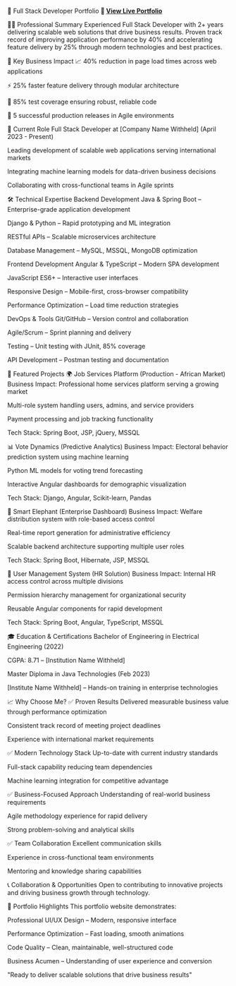 💼 Full Stack Developer Portfolio
**🚀 [View Live Portfolio](https://yogesh-bhavsar.github.io/yogesh-bhavsar-portfolio/)**

👨‍💻 Professional Summary
Experienced Full Stack Developer with 2+ years delivering scalable web solutions that drive business results. Proven track record of improving application performance by 40% and accelerating feature delivery by 25% through modern technologies and best practices.

🎯 Key Business Impact
📈 40% reduction in page load times across web applications

⚡ 25% faster feature delivery through modular architecture

🧪 85% test coverage ensuring robust, reliable code

🚀 5 successful production releases in Agile environments

💼 Current Role
Full Stack Developer at [Company Name Withheld] (April 2023 - Present)

Leading development of scalable web applications serving international markets

Integrating machine learning models for data-driven business decisions

Collaborating with cross-functional teams in Agile sprints

🛠️ Technical Expertise
Backend Development
Java & Spring Boot – Enterprise-grade application development

Django & Python – Rapid prototyping and ML integration

RESTful APIs – Scalable microservices architecture

Database Management – MySQL, MSSQL, MongoDB optimization

Frontend Development
Angular & TypeScript – Modern SPA development

JavaScript ES6+ – Interactive user interfaces

Responsive Design – Mobile-first, cross-browser compatibility

Performance Optimization – Load time reduction strategies

DevOps & Tools
Git/GitHub – Version control and collaboration

Agile/Scrum – Sprint planning and delivery

Testing – Unit testing with JUnit, 85% coverage

API Development – Postman testing and documentation

🚀 Featured Projects
🌍 Job Services Platform (Production - African Market)
Business Impact: Professional home services platform serving a growing market

Multi-role system handling users, admins, and service providers

Payment processing and job tracking functionality

Tech Stack: Spring Boot, JSP, jQuery, MSSQL

📊 Vote Dynamics (Predictive Analytics)
Business Impact: Electoral behavior prediction system using machine learning

Python ML models for voting trend forecasting

Interactive Angular dashboards for demographic visualization

Tech Stack: Django, Angular, Scikit-learn, Pandas

🏢 Smart Elephant (Enterprise Dashboard)
Business Impact: Welfare distribution system with role-based access control

Real-time report generation for administrative efficiency

Scalable backend architecture supporting multiple user roles

Tech Stack: Spring Boot, Hibernate, JSP, MSSQL

👥 User Management System (HR Solution)
Business Impact: Internal HR access control across multiple divisions

Permission hierarchy management for organizational security

Reusable Angular components for rapid development

Tech Stack: Spring Boot, Angular, TypeScript, MSSQL

🎓 Education & Certifications
Bachelor of Engineering in Electrical Engineering (2022)

CGPA: 8.71 – [Institution Name Withheld]

Master Diploma in Java Technologies (Feb 2023)

[Institute Name Withheld] – Hands-on training in enterprise technologies

📈 Why Choose Me?
✅ Proven Results
Delivered measurable business value through performance optimization

Consistent track record of meeting project deadlines

Experience with international market requirements

✅ Modern Technology Stack
Up-to-date with current industry standards

Full-stack capability reducing team dependencies

Machine learning integration for competitive advantage

✅ Business-Focused Approach
Understanding of real-world business requirements

Agile methodology experience for rapid delivery

Strong problem-solving and analytical skills

✅ Team Collaboration
Excellent communication skills

Experience in cross-functional team environments

Mentoring and knowledge sharing capabilities

📞 Collaboration & Opportunities
Open to contributing to innovative projects and driving business growth through technology.

🎯 Portfolio Highlights
This portfolio website demonstrates:

Professional UI/UX Design – Modern, responsive interface

Performance Optimization – Fast loading, smooth animations

Code Quality – Clean, maintainable, well-structured code

Business Acumen – Understanding of user experience and conversion

"Ready to deliver scalable solutions that drive business results"
